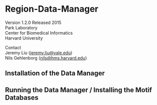 # Region-Data-Manager
Version 1.2.0 Released 2015  
Park Laboratory  
Center for Biomedical Informatics  
Harvard University  

Contact  
Jeremy Liu (jeremy.liu@yale.edu)  
Nils Gehlenborg (nils@hms.harvard.edu)

## Installation of the Data Manager


## Running the Data Manager / Installing the Motif Databases